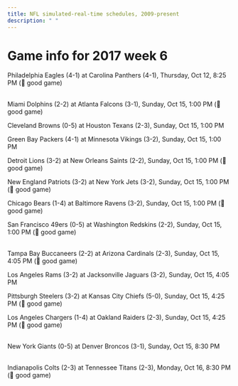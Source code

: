 ```yaml
---
title: NFL simulated-real-time schedules, 2009-present
description: " "
---
```


# Game info for 2017 week 6

Philadelphia Eagles (4-1) at Carolina Panthers (4-1), Thursday, Oct 12, 8:25 PM (:football: good game)

<br/>Miami Dolphins (2-2) at Atlanta Falcons (3-1), Sunday, Oct 15, 1:00 PM (:football: good game)

Cleveland Browns (0-5) at Houston Texans (2-3), Sunday, Oct 15, 1:00 PM

Green Bay Packers (4-1) at Minnesota Vikings (3-2), Sunday, Oct 15, 1:00 PM

Detroit Lions (3-2) at New Orleans Saints (2-2), Sunday, Oct 15, 1:00 PM (:football: good game)

New England Patriots (3-2) at New York Jets (3-2), Sunday, Oct 15, 1:00 PM (:football: good game)

Chicago Bears (1-4) at Baltimore Ravens (3-2), Sunday, Oct 15, 1:00 PM (:football: good game)

San Francisco 49ers (0-5) at Washington Redskins (2-2), Sunday, Oct 15, 1:00 PM (:football: good game)

<br/>Tampa Bay Buccaneers (2-2) at Arizona Cardinals (2-3), Sunday, Oct 15, 4:05 PM (:football: good game)

Los Angeles Rams (3-2) at Jacksonville Jaguars (3-2), Sunday, Oct 15, 4:05 PM

Pittsburgh Steelers (3-2) at Kansas City Chiefs (5-0), Sunday, Oct 15, 4:25 PM (:football: good game)

Los Angeles Chargers (1-4) at Oakland Raiders (2-3), Sunday, Oct 15, 4:25 PM (:football: good game)

<br/>New York Giants (0-5) at Denver Broncos (3-1), Sunday, Oct 15, 8:30 PM

<br/>Indianapolis Colts (2-3) at Tennessee Titans (2-3), Monday, Oct 16, 8:30 PM (:football: good game)

